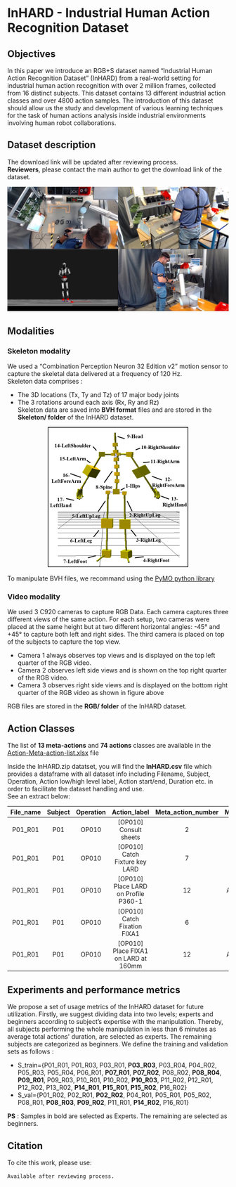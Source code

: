 # InHARD - Industrial Human Action Recognition Dataset  

## Objectives
In this paper we introduce an RGB+S dataset named “Industrial Human Action Recognition Dataset” (InHARD) from a real-world setting for industrial human action recognition with over 2 million frames, collected from 16 distinct subjects. This dataset contains 13 different industrial action classes and over 4800 action samples. The introduction of this dataset should allow us the study and development of various learning techniques for the task of human actions analysis inside industrial environments involving human robot collaborations.

## Dataset description
The download link will be updated after reviewing process.  
**Reviewers**, please contact the main author to get the download link of the dataset.  

![dataset example](rsc/InHard_dataset.png)

## Modalities  
### Skeleton modality 
We used a “Combination Perception Neuron 32 Edition v2” motion sensor to capture the skeletal data delivered at a frequency of 120 Hz.  
Skeleton data comprises :
* The 3D locations (Tx, Ty and Tz) of 17 major body joints
* The 3 rotations around each axis (Rx, Ry and Rz)  
Skeleton data are saved into **BVH format** files and are stored in the **Skeleton/ folder** of the InHARD dataset.  

<center><img src="rsc/Skeleton-joints-hierarchy.png" alt="Skeleton-joints-hierarchy"></center>

To manipulate BVH files, we recommand using the [PyMO python library](https://github.com/omimo/PyMO/)

### Video modality
We used 3 C920 cameras to capture RGB Data. Each camera captures three different views of the same action. For each setup, two cameras were placed at the same height but at two different horizontal angles: -45° and +45° to capture both left and right sides. The third camera is placed on top of the subjects to capture the top view. 

* Camera 1 always observes top views and is displayed on the top left quarter of the RGB video. 
* Camera 2 observes left side views and is shown on the top right quarter of the RGB video. 
* Camera 3 observes right side views and is displayed on the bottom right quarter of the RGB video as shown in figure above

RGB files are stored in the **RGB/ folder** of the InHARD dataset.

## Action Classes
The list of **13 meta-actions** and **74 actions** classes are available in the [Action-Meta-action-list.xlsx](rsc/Action-Meta-action-list.xlsx) file

Inside the InHARD.zip datatset, you will find the **InHARD.csv** file which provides a dataframe with all dataset info including Filename, Subject, Operation, Action low/high level label, Action start/end, Duration etc. in order to facilitate the dataset handling and use.  
See an extract below:  

| File_name | Subject | Operation | Action_label | Meta_action_number | Meta_action_label | Action_start_bvh_frame | Action_end_bvh_frame | Action_start_rgb_sec | Action_end_rgb_sec | Action_start_rgb_frame | Action_end_rgb_frame | Duration_sec | 
|:-------------:|:-------------:|:-----------------------------:|:-------------:|:-------------:|:-------------:|:-------------:|:-------------:|:-------------:|:-------------:|:-------------:|:-------------:|:-----:|
| P01_R01 | P01 | OP010 | [OP010] Consult sheets | 2 | Consult sheets | 323 | 1071 | 2.72 | 9.00 | 68 | 225 | 6.28 | 
| P01_R01 | P01 | OP010 | [OP010] Catch Fixture key  LARD | 7 | Picking left | 1342 | 1528 | 11.28 | 12.84 | 282 | 321 | 1.56 | 
| P01_R01 | P01 | OP010 | [OP010] Place LARD on Profile P360-1 | 12 | Assemble system | 1647 | 2247 | 13.84 | 18.88 | 346 | 472 | 5.04 | 
| P01_R01 | P01 | OP010 | [OP010] Catch Fixation FIXA1 | 6 | Picking in front | 2775 | 3028 | 23.32 | 25.44 | 583 | 636 | 2.12 | 
| P01_R01 | P01 | OP010 | [OP010] Place FIXA1 on LARD at 160mm | 12 | Assemble system | 3151 | 3428 | 26.48 | 28.80 | 662 | 720 | 2.32 | 


## Experiments and performance metrics

We propose a set of usage metrics of the InHARD dataset for future utilization. 
Firstly, we suggest dividing data into two levels; experts and beginners according to subject’s expertise with the manipulation. 
Thereby, all subjects performing the whole manipulation in less than 6 minutes as average total actions' duration, are selected as experts. The remaining subjects are categorized as beginners. 
We define the training and validation sets as follows :
* S_train={P01_R01, P01_R03, P03_R01, **P03_R03**, P03_R04, P04_R02, P05_R03, P05_R04, P06_R01, **P07_R01**, **P07_R02**, P08_R02, **P08_R04**, **P09_R01**, P09_R03, P10_R01, P10_R02, **P10_R03**, P11_R02, P12_R01, P12_R02, P13_R02, **P14_R01**, **P15_R01**, **P15_R02**, P16_R02}
* S_val={P01_R02, P02_R01, **P02_R02**, P04_R01, P05_R01, P05_R02, P08_R01, **P08_R03**, **P09_R02**, P11_R01, **P14_R02**, P16_R01}

**PS** : Samples in bold are selected as Experts. The remaining are selected as beginners.  

## Citation
To cite this work, please use:  
``` 
Available after reviewing process.
```